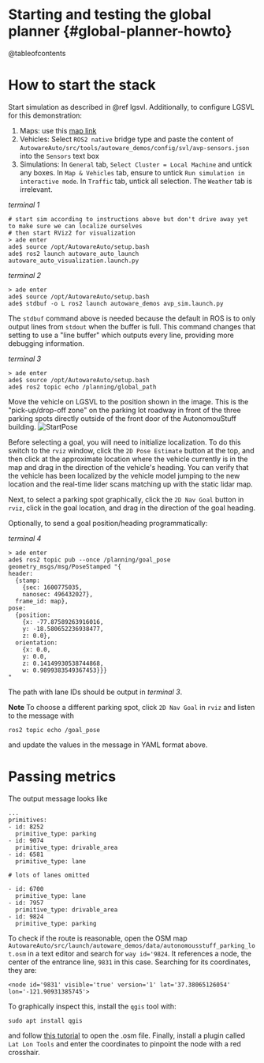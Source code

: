 Starting and testing the global planner {#global-planner-howto}
=======================================

@tableofcontents

# How to start the stack

Start simulation as described in @ref lgsvl.
Additionally, to configure LGSVL for this demonstration:

1. Maps: use this [map link](https://assets.dev.lgsvlsimulator.com/d5b8bb0b7f49875a8a4bbf83c50b3a4fe53779c7/environment_AutonomouStuff)
2. Vehicles: Select `ROS2 native` bridge type and paste the content of `AutowareAuto/src/tools/autoware_demos/config/svl/avp-sensors.json` into the `Sensors` text box
3. Simulations: In `General` tab, `Select Cluster = Local Machine` and untick any boxes.
In `Map & Vehicles` tab, ensure to untick `Run simulation in interactive mode`.
In `Traffic` tab, untick all selection.
The `Weather` tab is irrelevant.

*terminal 1*

```{bash}
# start sim according to instructions above but don't drive away yet to make sure we can localize ourselves
# then start RViz2 for visualization
> ade enter
ade$ source /opt/AutowareAuto/setup.bash
ade$ ros2 launch autoware_auto_launch autoware_auto_visualization.launch.py
```

*terminal 2*
```{bash}
> ade enter
ade$ source /opt/AutowareAuto/setup.bash
ade$ stdbuf -o L ros2 launch autoware_demos avp_sim.launch.py
```

The `stdbuf` command above is needed because the default in ROS is to only output lines from `stdout` when the buffer is full.
This command changes that setting to use a "line buffer" which outputs every line, providing more debugging information.

*terminal 3*
```{bash}
> ade enter
ade$ source /opt/AutowareAuto/setup.bash
ade$ ros2 topic echo /planning/global_path
```

Move the vehicle on LGSVL to the position shown in the image.
This is the "pick-up/drop-off zone" on the parking lot roadway in front of the three parking spots directly outside of the front door of the AutonomouStuff building.
![StartPose](images/avp-demo-start-pose.png)

Before selecting a goal, you will need to initialize localization.
To do this switch to the `rviz` window, click the `2D Pose Estimate` button at the top, and then click at the approximate location where the vehicle currently is in the map and drag in the direction of the vehicle's heading.
You can verify that the vehicle has been localized by the vehicle model jumping to the new location and the real-time lider scans matching up with the static lidar map.

Next, to select a parking spot graphically, click the `2D Nav Goal` button in `rviz`, click in the goal location, and drag in the direction of the goal heading.

Optionally, to send a goal position/heading programmatically:

*terminal 4*
```{bash}
> ade enter
ade$ ros2 topic pub --once /planning/goal_pose geometry_msgs/msg/PoseStamped "{
header:
  {stamp:
    {sec: 1600775035,
    nanosec: 496432027},
  frame_id: map},
pose:
  {position:
    {x: -77.87589263916016,
    y: -18.580652236938477,
    z: 0.0},
  orientation:
    {x: 0.0,
    y: 0.0,
    z: 0.14149930538744868,
    w: 0.9899383549367453}}}
"
```

The path with lane IDs should be output in *terminal 3*.

**Note** To choose a different parking spot, click `2D Nav Goal` in `rviz` and listen to the message with

    ros2 topic echo /goal_pose

and update the values in the message in YAML format above.

# Passing metrics

The output message looks like

```{yaml}
...
primitives:
- id: 8252
  primitive_type: parking
- id: 9074
  primitive_type: drivable_area
- id: 6581
  primitive_type: lane

# lots of lanes omitted

- id: 6700
  primitive_type: lane
- id: 7957
  primitive_type: drivable_area
- id: 9824
  primitive_type: parking
```

To check if the route is reasonable, open the OSM map `AutowareAuto/src/launch/autoware_demos/data/autonomousstuff_parking_lot.osm` in a text editor and search for `way id='9824`.
It references a node, the center of the entrance line, `9831` in this case.
Searching for its coordinates, they are:
```{xml}
<node id='9831' visible='true' version='1' lat='37.38065126054' lon='-121.90931385745'>
```
To graphically inspect this, install the `qgis` tool with:
```{bash}
sudo apt install qgis
```
and follow [this tutorial](https://wiki.openstreetmap.org/wiki/QGIS_tutorial) to open the .osm file.
Finally, install a plugin called `Lat Lon Tools` and enter the coordinates to pinpoint the node with a red crosshair.
